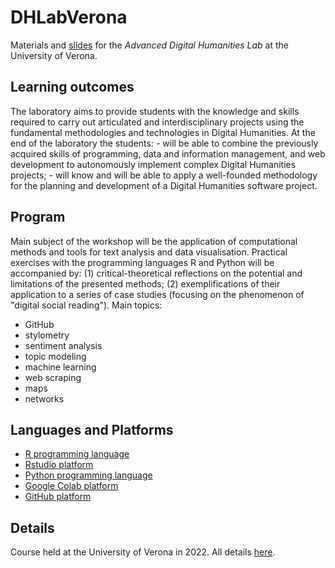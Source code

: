 # DHLabVerona
Materials and [slides](https://simonerebora.github.io/DHLabVerona/#/) for the *Advanced Digital Humanities Lab* at the University of Verona.

## Learning outcomes

The laboratory aims to provide students with the knowledge and skills required to carry out articulated and interdisciplinary projects using the fundamental methodologies and technologies in Digital Humanities. At the end of the laboratory the students: - will be able to combine the previously acquired skills of programming, data and information management, and web development to autonomously implement complex Digital Humanities projects; - will know and will be able to apply a well-founded methodology for the planning and development of a Digital Humanities software project.

## Program

Main subject of the workshop will be the application of computational methods and tools for text analysis and data visualisation. Practical exercises with the programming languages R and Python will be accompanied by: (1) critical-theoretical reflections on the potential and limitations of the presented methods; (2) exemplifications of their application to a series of case studies (focusing on the phenomenon of "digital social reading").
Main topics:
- GitHub
- stylometry
- sentiment analysis
- topic modeling
- machine learning
- web scraping
- maps
- networks

## Languages and Platforms

- [R programming language](https://www.r-project.org/)
- [Rstudio platform](https://www.rstudio.com/)
- [Python programming language](https://www.python.org/)
- [Google Colab platform](https://colab.research.google.com/)
- [GitHub platform](https://github.com/) 

## Details

Course held at the University of Verona in 2022. All details [here](https://www.corsi.univr.it/?ent=cs&aa=2021%2F2022&codiceCs=L23&codins=4S008112&discr=&discrCd=&id=904&menu=Studiare&tab=Insegnamenti&lang=en).
